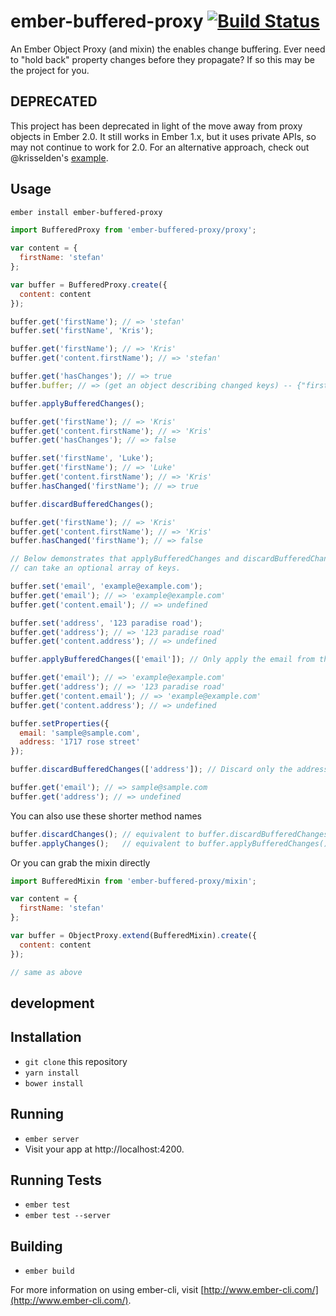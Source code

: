 # ember-buffered-proxy [![Build Status](https://travis-ci.org/yapplabs/ember-buffered-proxy.svg?branch=master)](https://travis-ci.org/yapplabs/ember-buffered-proxy)

An Ember Object Proxy (and mixin) the enables change buffering. Ever need to "hold back" property changes before they propagate? If so this may be the project for you.

## DEPRECATED

This project has been deprecated in light of the move away from proxy objects in Ember 2.0. It still works in Ember 1.x, but it uses private APIs, so may not continue to work for 2.0. For an alternative approach, check out @krisselden's [example](https://github.com/krisselden/draft-sample).

## Usage

```sh
ember install ember-buffered-proxy
```

```js
import BufferedProxy from 'ember-buffered-proxy/proxy';

var content = {
  firstName: 'stefan'
};

var buffer = BufferedProxy.create({
  content: content
});

buffer.get('firstName'); // => 'stefan'
buffer.set('firstName', 'Kris');

buffer.get('firstName'); // => 'Kris'
buffer.get('content.firstName'); // => 'stefan'

buffer.get('hasChanges'); // => true
buffer.buffer; // => (get an object describing changed keys) -- {"firstName": "Kris"}

buffer.applyBufferedChanges();

buffer.get('firstName'); // => 'Kris'
buffer.get('content.firstName'); // => 'Kris'
buffer.get('hasChanges'); // => false

buffer.set('firstName', 'Luke');
buffer.get('firstName'); // => 'Luke'
buffer.get('content.firstName'); // => 'Kris'
buffer.hasChanged('firstName'); // => true

buffer.discardBufferedChanges();

buffer.get('firstName'); // => 'Kris'
buffer.get('content.firstName'); // => 'Kris'
buffer.hasChanged('firstName'); // => false

// Below demonstrates that applyBufferedChanges and discardBufferedChanges
// can take an optional array of keys.

buffer.set('email', 'example@example.com');
buffer.get('email'); // => 'example@example.com'
buffer.get('content.email'); // => undefined

buffer.set('address', '123 paradise road');
buffer.get('address'); // => '123 paradise road'
buffer.get('content.address'); // => undefined

buffer.applyBufferedChanges(['email']); // Only apply the email from the buffer

buffer.get('email'); // => 'example@example.com'
buffer.get('address'); // => '123 paradise road'
buffer.get('content.email'); // => 'example@example.com'
buffer.get('content.address'); // => undefined

buffer.setProperties({
  email: 'sample@sample.com',
  address: '1717 rose street'
});

buffer.discardBufferedChanges(['address']); // Discard only the address property from the buffer

buffer.get('email'); // => sample@sample.com
buffer.get('address'); // => undefined
```

You can also use these shorter method names

```js
buffer.discardChanges(); // equivalent to buffer.discardBufferedChanges()
buffer.applyChanges();   // equivalent to buffer.applyBufferedChanges()
```

Or you can grab the mixin directly

```js
import BufferedMixin from 'ember-buffered-proxy/mixin';

var content = {
  firstName: 'stefan'
};

var buffer = ObjectProxy.extend(BufferedMixin).create({
  content: content
});

// same as above
```


## development

## Installation

* `git clone` this repository
* `yarn install`
* `bower install`

## Running

* `ember server`
* Visit your app at http://localhost:4200.

## Running Tests

* `ember test`
* `ember test --server`

## Building

* `ember build`

For more information on using ember-cli, visit [http://www.ember-cli.com/](http://www.ember-cli.com/).

